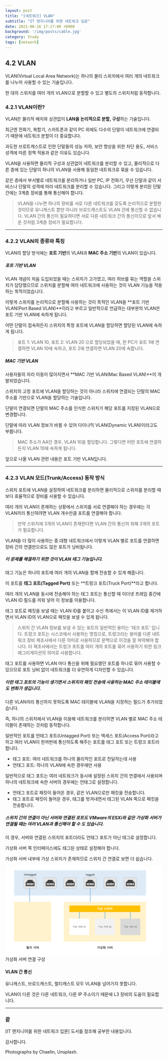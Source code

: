 ```yaml
---
layout: post
title: "[네트워크] VLAN"
subtitle: "IT 엔지니어를 위한 네트워크 입문"
date: 2021-06-16 17:17:00 +0900
background: '/img/posts/cable.jpg'
category: Study
tags: [network]
---
```

## 4.2 VLAN
VLAN(Virtual Local Area Network)는 하나의 물리 스위치에서 여러 개의 네트워크를 나누어 사용할 수 있는 기술입니다.

한 대의 스위치를 여러 개의 VLAN으로 분할할 수 있고 별도의 스위치처럼 동작합니다.

### 4.2.1 VLAN이란?
VLAN은 물리적 배치와 상관없이 **LAN을 논리적으로 분할, 구성**하는 기술입니다.

최근엔 전화기, 복합기, 스마트폰과 같이 PC 외에도 다수의 단말이 네트워크에 연결되기 때문에 네트워크 분할이 더 중요합니다.

과도한 브로트캐스트로 인한 단말들의 성능 저하, 보안 향상을 위한 차단 용도, 서비스 성격에 따른 정책 적용과 같은 이유도 있습니다.

VLAN을 사용하면 물리적 구성과 상관없이 네트워크를 분리할 수 있고, 물리적으로 다른 층에 있는 단말이 하나의 VLAN을 사용해 동일한 네트워크로 묶을 수 있습니다. 

같은 층에서 부서별로 네트워크를 분리하거나 일반 PC, IP 전화기, 무선 단말과 같이 서비스나 단말의 성격에 따라 네트워크를 분리할 수 있습니다. 그리고 이렇게 분리된 단말 간에는 3계층 장비를 통해 통신해야 합니다.

> VLAN을 나누면 하나의 장비를 서로 다른 네트워크를 갖도록 논리적으로 분할한 것이므로 유니캐스트 뿐만 아니라 브로드캐스트도 VLAN 간에 통신할 수 없습니다. VLAN 간의 통신이 필요하다면 서로 다른 네트워크 간의 통신이므로 앞서 배운 것처럼 3계층 장비가 필요합니다.

*****

### 4.2.2 VLAN의 종류와 특징
VLAN의 할당 방식에는 **포트 기반**의 VLAN과 **MAC 주소 기반**의 VLAN이 있습니다.

##### 포트 기반 VLAN
VLAN 개념이 처음 도입되었을 때는 스위치가 고가였고, 여러 허브를 묶는 역할을 스위치가 담당했으므로 스위치를 분할해 여러 네트워크에 사용하는 것이 VLAN 기능을 적용하는 목적이었습니다.

이렇게 스위치를 논리적으로 분할해 사용하는 것이 목적인 VLAN을 **포트 기반 VLAN(Port Based VLAN)**이라고 부르고 일반적으로 언급하는 대부분의 VLAN은 포트 기반 VLAN에 속하게 됩니다.

어떤 단말이 접속하든지 스위치의 특정 포트에 VLAN을 할당하면 할당된 VLAN에 속하게 됩니다.

> 포트 1: VLAN 10, 포트 2: VLAN 20 으로 할당되었을 때, 한 PC가 포트 1에 연결하면 VLAN 10에 속하고, 포트 2에 연결하면 VLAN 20에 속합니다.

##### MAC 기반 VLAN
사용자들의 자리 이동이 많아지면서 **MAC 기반 VLAN(Mac Based VLAN)**이 개발되었습니다.

스위치의 고정 포트에 VLAN을 할당하는 것이 아니라 스위치에 연결되는 단말의 MAC 주소를 기반으로 VLAN을 할당하는 기술입니다.

단말이 연결되면 단말의 MAC 주소를 인식한 스위치가 해당 포트를 지정된 VLAN으로 변경합니다.

단말에 따라 VLAN 정보가 바뀔 수 있어 다이나믹 VLAN(Dynamic VLAN)이라고도 부릅니다.

> MAC 주소가 AA인 경우, VLAN 10을 할당합니다. 그렇다면 어떤 포트에 연결하든지 VLAN 10에 속하게 됩니다.

앞으로 나올 VLAN 관련 내용은 포트 기반 VLAN입니다.

*****

### 4.2.3 VLAN 모드(Trunk/Access) 동작 방식
스위치 포트에 VLAN을 설정하여 네트워크를 분리하면 물리적으로 스위치를 분리할 때보다 효율적으로 장비를 사용할 수 있습니다.

여러 개의 VLAN이 존재하는 상황에서 스위치를 서로 연결해야 하는 경우에는 각 VLAN끼리 통신하려면 VLAN 개수만큼 포트를 연결해야 합니다. 

> 만약 스위치에 3개의 VLAN이 존재한다면 VLAN 간의 통신의 위해 3개의 포트가 필요합니다.

VLAN을 더 많이 사용하는 중.대형 네트워크에서 이렇게 VLAN 별로 포트를 연결하면 장비 간의 연결만으로도 많은 포트가 낭비됩니다.

##### 이 문제를 해결하기 위한 것이 VLAN 태그 기능입니다.
태그 기능은 하나의 포트에 여러 개의 VLAN을 함께 전송할 수 있게 해줍니다.

이 포트를 **태그 포트(Tagged Port)** 또는 **트렁크 포트(Truck Port)**라고 합니다.

여러 개의 VLAN을 동시에 전송해야 하는 태그 포트는 통신할 때 이더넷 프레임 중간에 VLAN ID 필드를 끼워 넣어 이 정보를 이용합니다. 

태그 포트로 패킷을 보낼 때는 VLAN ID를 붙이고 수신 측에서는 이 VLAN ID를 제거하면서 VLAN ID의 VLAN으로 패킷을 보낼 수 있게 됩니다.

> 스위치 간 VLAN 정보를 보낼 수 있는 포트의 일반적인 용어는 '태크 포트' 입니다. 트렁크 포트는 시스코에서 사용하는 명칭으로, 트렁크라는 용어를 다른 네트워크 장비 제조사에서 다른 의미로 사용하므로 문맥으로 이것을 잘 파악해야 합니다. 타 제조사에서는 트렁크 포트를 여러 개의 포트를 묶어 사용하기 위한 링크 애그리게이션의 의미로 사용합니다.

태그 포트를 사용하면 VLAN 마다 통신을 위해 필요했던 포트를 하나로 묶어 사용할 수 있으므로 포트 낭비 없이 네트워크를 더 유연하게 디자인할 수 있습니다.

##### 이런 태그 포트의 기능이 생기면서 스위치의 패킷 전송에 사용하는 MAC 주소 테이블에도 변화가 생깁니다.

다른 VLAN끼리 통신하지 못하도록 MAC 테이블에 VLAN을 지정하는 필드가 추가되었습니다. 

즉, 하나의 스위치에서 VLAN을 이용해 네트워크를 분리하면 VLAN 별로 MAC 주소 테이블이 존재하는 것처럼 동작합니다.

일반적인 포트를 언태그 포트(Untagged Port) 또는 액세스 포트(Access Port)라고 하고 여러 VLAN이 한꺼번에 통신하도록 해주는 포트를 태그 포트 또는 트렁크 포트라 합니다. 

* 태그 포트: 여러 네트워크를 하나의 물리적인 포트로 전달하는데 사용
* 언태그 포트: 하나의 VLAN에 속한 경우에만 사용

일반적으로 태그 포트는 여러 네트워크가 동시에 설정된 스위치 간의 연결에서 사용되며 하나의 네트워크에 속한 서버의 경우에는 언태그로 설정합니다.

* 언태그 포트로 패킷이 들어온 경우, 같은 VLAN으로만 패킷을 전송합니다.
* 태그 포트로 패킷이 들어온 경우, 태그를 벗겨내면서 태그된 VLAN 쪽으로 패킷을 전송합니다.

##### 스위치 간의 연결이 아닌 서버와 연결된 포트도 VMware의 ESXi와 같은 가상화 서버가 연결될 때는 여러 VLAN과 통신해야 할 수 도 있습니다.
이 경우, 서버와 연결된 스위치의 포트더라도 언태그 포트가 아닌 태그로 설정합니다.

가상화 서버 쪽 인터페이스에도 태그된 상태로 설정해야 합니다.

가상화 서버 내부에 가상 스위치가 존재하므로 스위치 간 연결로 보면 더 쉽습니다.

<img class="img-fluid" src="/img/posts/inPost/VLAN-01.png">
<span class="caption text-muted">가상화 서버 연결 구성</span>

#### VLAN 간 통신
유니캐스트, 브로드캐스트, 멀티캐스트 모두 VLAN을 넘어가지 못합니다.

VLAN이 다른 것은 다른 네트워크, 다른 IP 주소이기 때문에 L3 장비의 도움이 필요합니다.

*****

### 끝
[IT 엔지니어를 위한 네트워크 입문] 도서를 참조해 공부한 내용입니다.

감사합니다.

<p class = "placeholder">Photographs by Chaelin, Unsplash.</p>